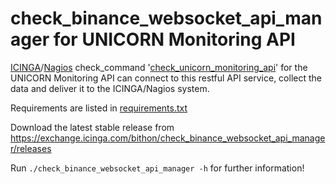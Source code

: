 # check_binance_websocket_api_manager for UNICORN Monitoring API

[ICINGA](https://icinga.com)/[Nagios](https://www.nagios.com) check_command 
'[check_unicorn_monitoring_api](https://exchange.icinga.com/bithon/check_unicorn_monitoring_api)' for the UNICORN 
Monitoring API can connect to this restful API service, collect the data and deliver it to the ICINGA/Nagios system.

Requirements are listed in [requirements.txt](https://github.com/unicorn-data-analysis/unicorn-binance-websocket-api/blob/master/tools/icinga/requirements.txt)

Download the latest stable release from https://exchange.icinga.com/bithon/check_binance_websocket_api_manager/releases

Run `./check_binance_websocket_api_manager -h` for further information!
